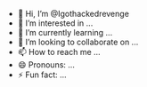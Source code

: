 - 👋 Hi, I’m @Igothackedrevenge
- 👀 I’m interested in ...
- 🌱 I’m currently learning ...
- 💞️ I’m looking to collaborate on ...
- 📫 How to reach me ...
- 😄 Pronouns: ...
- ⚡ Fun fact: ...

<!---
Igothackedrevenge/Igothackedrevenge is a ✨ special ✨ repository because its `README.md` (this file) appears on your GitHub profile.
You can click the Preview link to take a look at your changes.
--->

